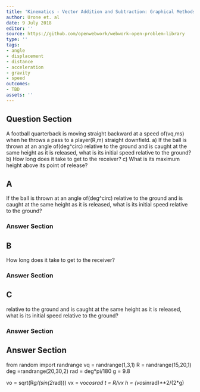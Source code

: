 ```yaml
---
title: 'Kinematics - Vector Addition and Subtraction: Graphical Methods'
author: Urone et. al
date: 9 July 2018
editor: ''
source: https://github.com/openwebwork/webwork-open-problem-library
type: ''
tags:
- angle
- displacement
- distance
- acceleration
- gravity
- speed
outcomes:
- TBD
assets: ''
---
```


## Question Section 

A football quarterback is moving straight backward at a speed of(vq,ms) when he throws a pass to a player(R,m) straight downfield.
a) If the ball is thrown at an angle of(deg^circ) relative to the ground and is caught at the same height as it is released, what is its initial speed relative to the ground?
b) How long does it take to get to the receiver?
c) What is its maximum height above its point of release?
## A
If the ball is thrown at an angle of(deg^circ) relative to the ground and is caught at the same height as it is released, what is its initial speed relative to the ground?
### Answer Section
## B
How long does it take to get to the receiver?
### Answer Section
## C
relative to the ground and is caught at the same height as it is released, what is its initial speed relative to the ground?
### Answer Section


## Answer Section

from random import randrange
vq = randrange(1,3,1)
R = randrange(15,20,1)
deg =randrange(20,30,2)
rad = deg*pi/180
g = 9.8

vo = sqrt(R*g/(sin(2*rad)))
vx = vo*cosrad
t = R/vx
h = (vo*sinrad)**2/(2*g)